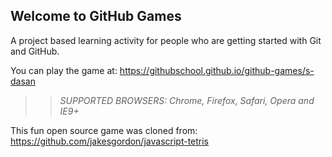 ## Welcome to GitHub Games

A project based learning activity for people who are getting started with Git and GitHub.

You can play the game at: https://githubschool.github.io/github-games/s-dasan

>> _*SUPPORTED BROWSERS*: Chrome, Firefox, Safari, Opera and IE9+_

This fun open source game was cloned from: https://github.com/jakesgordon/javascript-tetris
